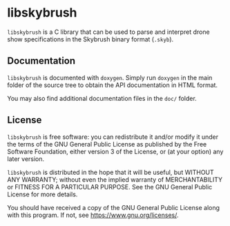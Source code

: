 libskybrush
===========

`libskybrush` is a C library that can be used to parse and interpret drone show
specifications in the Skybrush binary format (`.skyb`).

Documentation
-------------

`libskybrush` is documented with `doxygen`. Simply run `doxygen` in the main
folder of the source tree to obtain the API documentation in HTML format.

You may also find additional documentation files in the `doc/` folder.

License
-------

`libskybrush` is free software: you can redistribute it and/or modify it under
the terms of the GNU General Public License as published by the Free Software
Foundation, either version 3 of the License, or (at your option) any later
version.

`libskybrush` is distributed in the hope that it will be useful, but WITHOUT
ANY WARRANTY; without even the implied warranty of MERCHANTABILITY or
FITNESS FOR A PARTICULAR PURPOSE. See the GNU General Public License for
more details.

You should have received a copy of the GNU General Public License along with
this program. If not, see <https://www.gnu.org/licenses/>.
